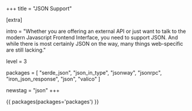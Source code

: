 +++
title = "JSON Support"

[extra]

intro = "Whether you are offering an external API or just want to talk to the modern Javascript Frontend Interface, you need to support JSON. And while there is most certainly JSON on the way, many things web-specific are still lacking."

level = 3

packages = [
  "serde_json",
  "json_in_type",
  "jsonway",
  "jsonrpc",
  "iron_json_response",
  "json",
  "valico"
]

newstag = "json"
+++

{{ packages(packages='packages') }}